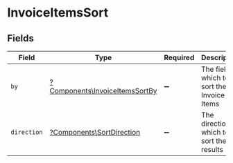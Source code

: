 # InvoiceItemsSort


## Fields

| Field                                                                           | Type                                                                            | Required                                                                        | Description                                                                     | Example                                                                         |
| ------------------------------------------------------------------------------- | ------------------------------------------------------------------------------- | ------------------------------------------------------------------------------- | ------------------------------------------------------------------------------- | ------------------------------------------------------------------------------- |
| `by`                                                                            | [?Components\InvoiceItemsSortBy](../../Models/Components/InvoiceItemsSortBy.md) | :heavy_minus_sign:                                                              | The field on which to sort the Invoice Items                                    | updated_at                                                                      |
| `direction`                                                                     | [?Components\SortDirection](../../Models/Components/SortDirection.md)           | :heavy_minus_sign:                                                              | The direction in which to sort the results                                      |                                                                                 |